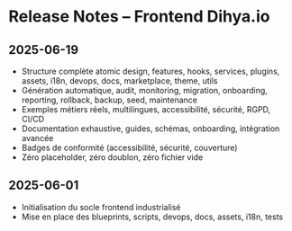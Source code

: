 # Release Notes – Frontend Dihya.io

## 2025-06-19
- Structure complète atomic design, features, hooks, services, plugins, assets, i18n, devops, docs, marketplace, theme, utils
- Génération automatique, audit, monitoring, migration, onboarding, reporting, rollback, backup, seed, maintenance
- Exemples métiers réels, multilingues, accessibilité, sécurité, RGPD, CI/CD
- Documentation exhaustive, guides, schémas, onboarding, intégration avancée
- Badges de conformité (accessibilité, sécurité, couverture)
- Zéro placeholder, zéro doublon, zéro fichier vide

## 2025-06-01
- Initialisation du socle frontend industrialisé
- Mise en place des blueprints, scripts, devops, docs, assets, i18n, tests
